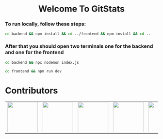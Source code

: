 <div style="text-align: center;">

# Welcome To GitStats



</div>

### To run locally, follow these steps:
```bash 
cd backend && npm install && cd ../frontend && npm install && cd ..
  ```


### After that you should open two terminals one for the backend and one for the frontend
```bash
cd backend && npx nodemon index.js
 ```

```bash
cd frontend && npm run dev
 ```



# Contributors
<table>
  <tr>
    <td align="center"><a href="https://github.com/segfal"><img src="https://avatars.githubusercontent.com/u/92688849?v=4" width="100px;" alt=""/><br /></td>
    <td align="center"><a href="https://github.com/huda-ayaz"><img src="https://avatars.githubusercontent.com/u/107296362?v=4" width="100px;" alt=""/><br /></td>
    <td align="center"><a href="https://github.com/vnoel02"><img src="https://avatars.githubusercontent.com/u/125239380?v=4" width="100px;" alt=""/><br /></td>
    <td align="center"><a href="https://github.com/Unknown-Pplayer"><img src="https://avatars.githubusercontent.com/u/88214188?v=4" width="100px;" alt=""/><br /></td>
    <td align="center"><a href="https://github.com/anyichen212"><img src="https://avatars.githubusercontent.com/u/55215189?v=4" width="100px;" alt=""/><br /></td>
    <td align="center"><a href="https://github.com/Jacky-Tung"><img src="https://avatars.githubusercontent.com/u/110960384?v=4" width="100px;" alt=""/><br /></td>
    <td align="center"><a href="https://github.com/dhungwt"><img src="https://avatars.githubusercontent.com/u/112122672?v=4" width="100px;" alt=""/><br /></td>


    

    


</table>






